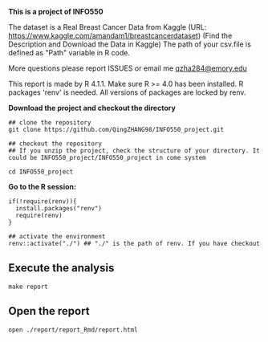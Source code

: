 **This is a project of INFO550**

The dataset is a Real Breast Cancer Data from Kaggle (URL: https://www.kaggle.com/amandam1/breastcancerdataset) (Find the Description and Download the Data in Kaggle) The path of your csv.file is defined as "Path" variable in R code.

More questions please report ISSUES or email me [qzha284@emory.edu](mailto:qzha284@emory.edu)

This report is made by R 4.1.1. Make sure R >= 4.0 has been installed. R packages 'renv' is needed. All versions of packages are locked by renv. 



**Download the project and checkout the directory**

```
## clone the repository
git clone https://github.com/QingZHANG98/INFO550_project.git

## checkout the repository
## If you unzip the project, check the structure of your directory. It could be INFO550_project/INFO550_project in come system

cd INFO550_project
```

**Go to the R session:**

```
if(!require(renv)){
  install.packages("renv")
  require(renv)
}
```

```
## activate the environment
renv::activate("./") ## "./" is the path of renv. If you have checkout
```



## Execute the analysis

```
make report
```

## Open the report

```
open ./report/report_Rmd/report.html
```



